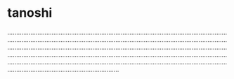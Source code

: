 # tanoshi

...........................................................................................................................................................................................................................................................................................................................................................................................................................................................................................................................................................................................................................................................................................................